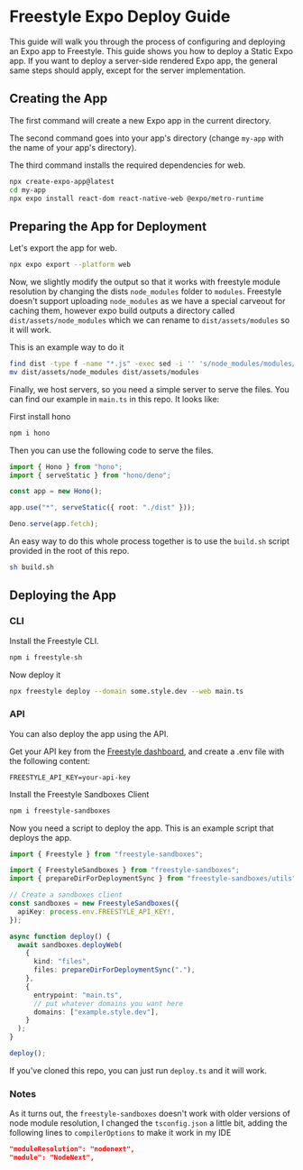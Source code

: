 # Freestyle Expo Deploy Guide

This guide will walk you through the process of configuring and deploying an Expo app to Freestyle. This guide shows you how to deploy a Static Expo app. If you want to deploy a server-side rendered Expo app, the general same steps should apply, except for the server implementation.

## Creating the App

The first command will create a new Expo app in the current directory.

The second command goes into your app's directory (change `my-app` with the name of your app's directory).

The third command installs the required dependencies for web.

```bash
npx create-expo-app@latest
cd my-app
npx expo install react-dom react-native-web @expo/metro-runtime
```

## Preparing the App for Deployment

Let's export the app for web.

```bash
npx expo export --platform web
```

Now, we slightly modify the output so that it works with freestyle module resolution by changing the dists `node_modules` folder to `modules`. Freestyle doesn't support uploading `node_modules` as we have a special carveout for caching them, however expo build outputs a directory called `dist/assets/node_modules` which we can rename to `dist/assets/modules` so it will work.

This is an example way to do it

```bash
find dist -type f -name "*.js" -exec sed -i '' 's/node_modules/modules/g' {} +
mv dist/assets/node_modules dist/assets/modules
```

Finally, we host servers, so you need a simple server to serve the files. You can find our example in `main.ts` in this repo. It looks like:

First install hono

```bash
npm i hono
```

Then you can use the following code to serve the files.

```ts
import { Hono } from "hono";
import { serveStatic } from "hono/deno";

const app = new Hono();

app.use("*", serveStatic({ root: "./dist" }));

Deno.serve(app.fetch);
```

An easy way to do this whole process together is to use the `build.sh` script provided in the root of this repo.

```bash
sh build.sh
```

## Deploying the App

### CLI

Install the Freestyle CLI.

```bash
npm i freestyle-sh
```

Now deploy it

```bash
npx freestyle deploy --domain some.style.dev --web main.ts
```

### API

You can also deploy the app using the API.

Get your API key from the [Freestyle dashboard](https://admin.freestyle.sh), and create a .env file with the following content:

```env
FREESTYLE_API_KEY=your-api-key
```

Install the Freestyle Sandboxes Client

```bash
npm i freestyle-sandboxes
```

Now you need a script to deploy the app. This is an example script that deploys the app.

```ts
import { Freestyle } from "freestyle-sandboxes";

import { FreestyleSandboxes } from "freestyle-sandboxes";
import { prepareDirForDeploymentSync } from "freestyle-sandboxes/utils";

// Create a sandboxes client
const sandboxes = new FreestyleSandboxes({
  apiKey: process.env.FREESTYLE_API_KEY!,
});

async function deploy() {
  await sandboxes.deployWeb(
    {
      kind: "files",
      files: prepareDirForDeploymentSync("."),
    },
    {
      entrypoint: "main.ts",
      // put whatever domains you want here
      domains: ["example.style.dev"],
    }
  );
}

deploy();
```

If you've cloned this repo, you can just run `deploy.ts` and it will work.

### Notes

As it turns out, the `freestyle-sandboxes` doesn't work with older versions of node module resolution, I changed the `tsconfig.json` a little bit, adding the following lines to `compilerOptions` to make it work in my IDE

```json
"moduleResolution": "nodenext",
"module": "NodeNext",
```
